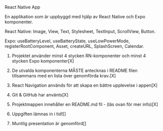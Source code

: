 React Native App

En applikation som är uppbyggd med hjälp av React Native och Expo komponenter.

React Native: Image, View, Text, Stylesheet, TextInput, ScrollView, Button.

Expo: useBatteryLevel, useBatteryState, useLowPowerMode, registerRootComponent, Asset, createURL, SplashScreen, Calendar.


1. Projektet använder minst 4 stycken RN-komponenter och minst 4 stycken Expo komponenter[X]

2. De utvalda komponenterna MÅSTE antecknas i README filen tillsammans med en lista över genomförda krav.[X]

3. React Navigation används för att skapa en bättre upplevelse i appen[X]

4. Git & GitHub har använts[X]

5. Projektmappen innehåller en README.md fil - (läs ovan för mer info)[X]

6. Uppgiften lämnas in i tid![]

7. Muntlig presentation är genomförd[]




